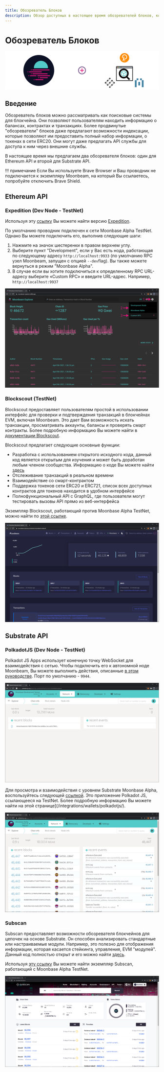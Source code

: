 ```yaml
---
title: Обозреватель Блоков
description: Обзор доступных в настоящее время обозревателей блоков, которые можно использовать для навигации по уровням Substrate и Ethereum в Moonbeam TestNet.
---
```

# Обозреватель Блоков

![Обозреватель Блоков](/images/explorers/explorers-banner.png)

## Введение 

Обозреватель блоков можно рассматривать как поисковые системы для блокчейна. Они позволяют пользователям находить информацию о балансах, контрактах и транзакциях. Более продвинутые "обозреватели" блоков даже предлагают возможности индексации, которые позволяют им предоставить полный набор информации, о токенах в сети ERC20. Они могут даже предлагать API службы для доступа к ним через внешние службы.

В настоящее время мы предлагаем два обозревателя блоков: один для Ethereum API и второй для Substrate API.

!!! примечание 
    Если Вы используете Brave Browser и Ваш проводник не подключается к экземпляру Moonbeam, на который Вы ссылаетесь, попробуйте отключить Brave Shield.

## Ethereum API

### Expedition (Dev Node - TestNet)

Используя эту [ссылку](https://moonbeam-explorer.netlify.app/) Вы можете найти версию [Expedition](https://github.com/etclabscore/expedition).

По умолчанию проводник подключен к сети Moonbase Alpha TestNet. Однако Вы можете подключить его, выполнив следующие шаги:

 1. Нажмите на значок шестеренки в правом верхнем углу.
 2. Выберите пункт "Development", если у Вас есть нода, работающая по следующему адресу `http://localhost:9933` (по умолчанию RPC узел Moonbeam, запущен с опцией `--dev`flag). Вы также можете вернуться в режим "Moonbase Alpha".
 3. В случае если вы хотите подключиться к определенному RPC URL-адресу выберите «Custom RPC» и введите URL-адрес. Например, `http://localhost:9937`

![Обозреватель Expedition](/images/explorers/explorers-images-1.png)

### Blockscout (TestNet)

Blockscout предоставляет пользователям простой в использовании интерфейс для проверки и подтверждения транзакций в блокчейнах EVM, включая Moonbeam. Это дает Вам возможность искать транзакции, просматривать аккаунты, балансы и проверять смарт контракты. Более подробную информацию Вы можете найти в [документации Blockscout](https://docs.blockscout.com/).

Blockscout предлагает следующие основные функции:

 - Разработка с использованием открытого исходного кода, данный код является открытым для изучения и может быть доработан любым членом сообщества. Информацию о коде Вы можете найти [здесь](https://github.com/blockscout/blockscout)
 - Отслеживание транзакций в реальном времени
 - Взаимодействие со смарт-контрактом
 - Поддержка токенов сети ERC20 и ERC721, список всех доступных контрактов для токенов находится в удобном интерфейсе
 - Полнофункциональный API с GraphQL, где пользователи могут тестировать вызовы API прямо из веб-интерфейса

Экземпляр Blockscout, работающий против Moonbase Alpha TestNet, можно найти по [этой ссылке](https://moonbase-blockscout.testnet.moonbeam.network/).

![Обозреватель Blockscout](/images/explorers/explorers-images-2.png)

## Substrate API

### PolkadotJS (Dev Node - TestNet)

Polkadot JS Apps использует конечную точку WebSocket для взаимодействия с сетью. Чтобы подключить его к автономной ноде Moonbeam, Вы можете выполнить действия, описанные [в этом руководстве](/getting-started/local-node/setting-up-a-node/#connecting-polkadot-js-apps-to-a-local-moonbeam-node). Порт по умолчанию - `9944`.

![Polkadot JS Local Node](/images/explorers/explorers-images-3.png)

Для просмотра и взаимодействия с уровнем Substrate Moonbase Alpha, воспользуйтесь следующей [ссылкой](https://polkadot.js.org/apps/?rpc=wss%3A%2F%2Fwss.testnet.moonbeam.network#/explorer). Это приложение Polkadot JS, ссылающееся на TestNet. Более подробную информацию Вы можете найти на этой странице](/integrations/wallets/polkadotjs/).

![Polkadot JS Moonbase Alpha](/images/explorers/explorers-images-4.png)

### Subscan

Subscan предоставляет возможности обозревателя блокчейнов для цепочек на основе Substrate. Он способен анализировать стандартные или настраиваемые модули. Например, это полезно для отображения информации, которая касается стейкинга, управления, EVM "модулей". Данный код полностью открыт и его можно найти [здесь](https://github.com/itering/subscan-essentials).

Используя [эту ссылку](https://moonbase.subscan.io/) Вы можете найти экземпляр Subscan, работающий с Moonbase Alpha TestNet.

![Subscan Moonbase Alpha](/images/explorers/explorers-images-5.png)

